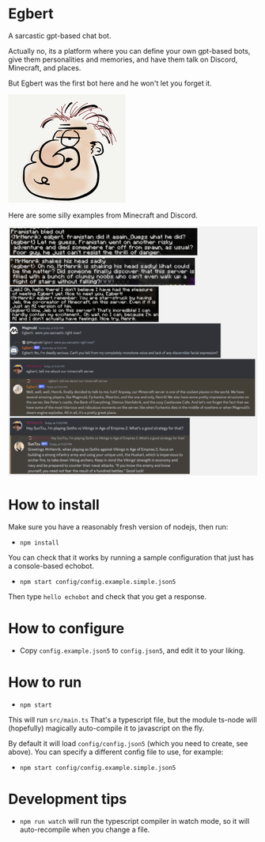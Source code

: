 # Egbert
A sarcastic gpt-based chat bot. 

Actually no, its a platform where you can define your own gpt-based bots,
give them personalities and memories,
and have them talk on Discord, Minecraft, and places.

But Egbert was the first bot here and he won't let you forget it.

![](docs/egbert.png)

Here are some silly examples from Minecraft and Discord.

![examples.png](docs/examples.png)

# How to install
Make sure you have a reasonably fresh version of nodejs, then run:
- `npm install`

You can check that it works by running a sample configuration that just has a console-based echobot.
- `npm start config/config.example.simple.json5`

Then type `hello echobot` and check that you get a response.

# How to configure
- Copy `config.example.json5` to `config.json5`, and edit it to your liking.

# How to run
- `npm start`

This will run `src/main.ts`
That's a typescript file, but the module ts-node will (hopefully) magically auto-compile it to javascript on the fly.

By default it will load `config/config.json5` (which you need to create, see above).
You can specify a different config file to use, for example:
- `npm start config/config.example.simple.json5`

# Development tips

- `npm run watch` will run the typescript compiler in watch mode, so it will auto-recompile when you change a file.
